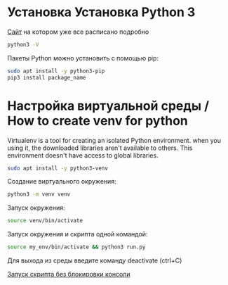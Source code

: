# Установка Установка Python 3

[Сайт]([../../../Tech/Docker/README.md](https://www.digitalocean.com/community/tutorials/how-to-install-python-3-and-set-up-a-programming-environment-on-an-ubuntu-20-04-server-ru#1-python-3)) на котором уже все расписано подробно
```bash
python3 -V
```
Пакеты Python можно установить с помощью pip:
```bash
sudo apt install -y python3-pip
pip3 install package_name
```

# Настройка виртуальной среды / How to create venv for python
Virtualenv is a tool for creating an isolated Python environment.
when you using it, the downloaded libraries aren't available to others.
This environment doesn't have access to global libraries.

```bash
sudo apt install -y python3-venv
```
Создание виртуального окружения:
```bash
python3 -m venv venv
```
Запуск окружения:
```bash
source venv/bin/activate
```
Запуск окружения и скрипта одной командой:
```bash
source my_env/bin/activate && python3 run.py
```
Для выхода из среды введите команду deactivate (ctrl+C)

[Запуск скрипта без блокировки консоли](../../../deploy.md)

